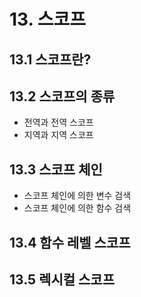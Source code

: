 # 13. 스코프

## 13.1 스코프란?

## 13.2 스코프의 종류

- 전역과 전역 스코프
- 지역과 지역 스코프

## 13.3 스코프 체인

- 스코프 체인에 의한 변수 검색
- 스코프 체인에 의한 함수 검색

## 13.4 함수 레벨 스코프

## 13.5 렉시컬 스코프
